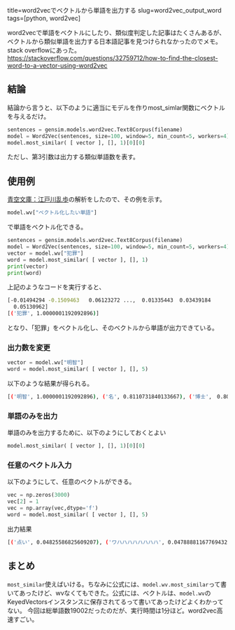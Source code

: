 title=word2vecでベクトルから単語を出力する
slug=word2vec_output_word
tags=[python, word2vec]

word2vecで単語をベクトルにしたり、類似度判定した記事はたくさんあるが、ベクトルから類似単語を出力する日本語記事を見つけられなかったのでメモ。
stack overflowにあった。
https://stackoverflow.com/questions/32759712/how-to-find-the-closest-word-to-a-vector-using-word2vec

## 結論
結論から言うと、以下のように適当にモデルを作りmost_simlar関数にベクトルを与えるだけ。

```python
sentences = gensim.models.word2vec.Text8Corpus(filename)
model = Word2Vec(sentences, size=100, window=5, min_count=5, workers=4)
model.most_similar( [ vector ], [], 1)[0][0]
``` 
ただし、第3引数は出力する類似単語数を表す。

## 使用例
[青空文庫：江戸川乱歩](http://www.aozora.gr.jp/index_pages/person1779.html)の解析をしたので、その例を示す。

```python
model.wv["ベクトル化したい単語"]
```
で単語をベクトル化できる。

```python
sentences = gensim.models.word2vec.Text8Corpus(filename)
model = Word2Vec(sentences, size=100, window=5, min_count=5, workers=4)
vector = model.wv["犯罪"]
word = model.most_similar( [ vector ], [], 1)
print(vector)
print(word)
```
上記のようなコードを実行すると、

```bash
[-0.01494294 -0.1509463   0.06123272 ...,  0.01335443  0.03439184
  0.05130962]
[('犯罪', 1.0000001192092896)]
```
となり、「犯罪」をベクトル化し、そのベクトルから単語が出力できている。


### 出力数を変更

```python
vector = model.wv["明智"]
word = model.most_similar( [ vector ], [], 5)
```
以下のような結果が得られる。

```bash
[('明智', 1.0000001192092896), ('名', 0.8110731840133667), ('博士',　0.8006758093833923), ('氏', 0.7667115330696106), ('殿村', 0.7487545609474182)]
```

### 単語のみを出力
単語のみを出力するために、以下のようにしておくとよい

```python
model.most_similar( [ vector ], [], 1)[0][0]
```

### 任意のベクトル入力
以下のようにして、任意のベクトルができる。

```python
vec = np.zeros(3000)
vec[2] = 1
vec = np.array(vec,dtype='f')
word = model.most_similar( [ vector ], [], 5)
```
出力結果

```bash
[('点い', 0.04825586825609207), ('ワハハハハハハハハ', 0.04788881167769432), ('珍奇', 0.04669386148452759), ('憎らしい', 0.04500409588217735), ('な', 0.04486800357699394)]
```

## まとめ
`most_similar`使えばいける。ちなみに公式には、`model.wv.most_similar`って書いてあったけど、wvなくてもできた。公式には、ベクトルは、`model.wv`のKeyedVectorsインスタンスに保存されてるって書いてあったけどよくわかってない。
今回は総単語数19002だったのだが、実行時間は1分ほど。word2vec高速すごい。
